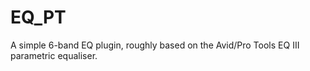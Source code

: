# EQ_PT
A simple 6-band EQ plugin, roughly based on the Avid/Pro Tools EQ III parametric equaliser. 
